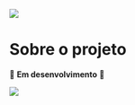 ![](/home/vinicius/www/nlw5-podcastr/docs/readme/logo.png)

# Sobre o projeto

🚧  **Em desenvolvimento**  🚧



![](/home/vinicius/www/nlw5-podcastr/docs/readme/page.png)